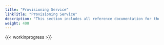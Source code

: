 ```yaml
---
title: "Provisioning Service"
linkTitle: "Provisioning Service"
description: "This section includes all reference documentation for the logs generated by the Provisioning Service."
weight: 400
---
```


{{< workinprogress >}}
